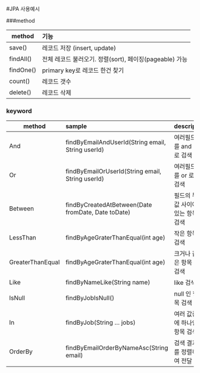#JPA 사용예시

###method	 

| method | 기능 |
|---|:---|
|save()|레코드 저장 (insert, update)|
|findAll()|전체 레코드 불러오기. 정렬(sort), 페이징(pageable) 가능|
|findOne()|primary key로 레코드 한건 찾기|
|count()| 레코드 갯수|
|delete()|레코드 삭제|


### keyword
| method | sample | descript |
|---|:---|:---|
|And                |findByEmailAndUserId(String email, String userId)      |여러필드를 and 로 검색|
|Or                 |findByEmailOrUserId(String email, String userId)       |여러필드를 or 로 검색|
|Between            |findByCreatedAtBetween(Date fromDate, Date toDate)     |필드의 두 값 사이에 있는 항목 검색|
|LessThan           |findByAgeGraterThanEqual(int age)                      |작은 항목 검색|
|GreaterThanEqual   |findByAgeGraterThanEqual(int age)                      |크거나 같은 항목 검색|
|Like               |findByNameLike(String name)                            |like 검색|
|IsNull             |findByJobIsNull()                                      |null 인 항목 검색|
|In                 |findByJob(String … jobs)                               |여러 값중에 하나인 항목 검색|
|OrderBy            |findByEmailOrderByNameAsc(String email)                |검색 결과를 정렬하여 전달|

	 	 
	 	 
	 
	  
	 	 
	 	 
	 	 
	 	 
	 	 
